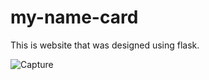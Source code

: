 # my-name-card

This is website that was designed using flask. 

![Capture](https://user-images.githubusercontent.com/46963130/143968700-5c24f323-6be0-42c4-ac0b-9e38e475f7dc.PNG)


